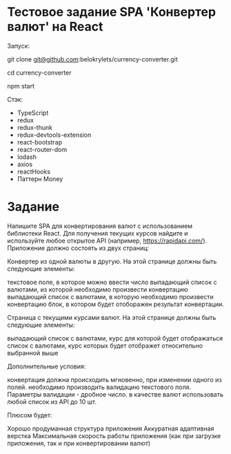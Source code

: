 # Тестовое задание SPA 'Конвертер валют' на React

Запуск:

git clone git@github.com:belokrylets/currency-converter.git

cd currency-converter

npm start

Стэк:
  - TypeScript
  - redux
  - redux-thunk
  - redux-devtools-extension
  - react-bootstrap
  - react-router-dom
  - lodash
  - axios
  - reactHooks
  - Паттерн Money


# Задание

Напишите SPA для конвертирования валют с использованием библиотеки React.
Для получения текущих курсов найдите и используйте любое открытое API (например, https://rapidapi.com/).
Приложение должно состоять из двух страниц:

Конвертер из одной валюты в другую. На этой странице должны быть следующие элементы:


текстовое поле, в которое можно ввести число
выпадающий список с валютами, из которой необходимо произвести конвертацию
выпадающий список с валютами, в которую необходимо произвести конвертацию
блок, в котором будет отоборажен результат конвертации.


Страница с текущими курсами валют. На этой странице должны быть следующие элементы:


выпадающий список с валютами, курс для которой будет отображаться
список с валютами, курс которых будет отображет относительно выбранной выше

Дополнительные условия:

конвертация должна происходить мгновенно, при изменении одного из полей.
необходимо производить валидацию текстового поля. Параметры валидации - дробное число.
в качестве валют использовать любой список из API до 10 шт.

Плюсом будет:

Хорошо продуманная структура приложения
Аккуратная адаптивная верстка
Максимальная скорость работы приложения (как при загрузке приложения, так и при конвертировании валют)

